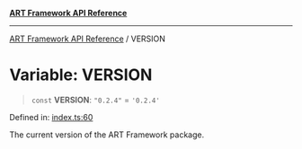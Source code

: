 [**ART Framework API Reference**](../README.md)

***

[ART Framework API Reference](../README.md) / VERSION

# Variable: VERSION

> `const` **VERSION**: `"0.2.4"` = `'0.2.4'`

Defined in: [index.ts:60](https://github.com/hashangit/ART/blob/f4539b852e546bb06f1cc8c56173d3ccfb0ad7fa/src/index.ts#L60)

The current version of the ART Framework package.
